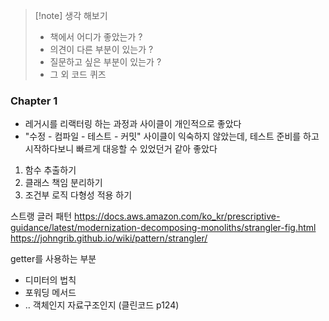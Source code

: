 
>[!note] 생각 해보기
>- 책에서 어디가 좋았는가 ? 
>- 의견이 다른 부분이 있는가 ?
>- 질문하고 싶은 부분이 있는가 ?
>- 그 외 코드 퀴즈

### Chapter 1
- 레거시를 리랙터링 하는 과정과 사이클이 개인적으로 좋았다
- "수정 - 컴파일 - 테스트 - 커밋" 사이클이 익숙하지 않았는데, 테스트 준비를 하고 시작하다보니 빠르게 대응할 수 있었던거 같아 좋았다

1. 함수 추출하기
2. 클래스 책임 분리하기
3. 조건부 로직 다형성 적용 하기


스트랭 글러 패턴
https://docs.aws.amazon.com/ko_kr/prescriptive-guidance/latest/modernization-decomposing-monoliths/strangler-fig.html
https://johngrib.github.io/wiki/pattern/strangler/

getter를 사용하는 부분
- 디미터의 법칙
- 포워딩 메서드
- .. 객체인지 자료구조인지 (클린코드 p124)




